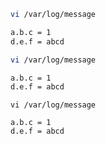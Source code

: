 ```sh
vi /var/log/message

a.b.c = 1
d.e.f = abcd
```

```bash
vi /var/log/message

a.b.c = 1
d.e.f = abcd
```


```shell
vi /var/log/message

a.b.c = 1
d.e.f = abcd
```


